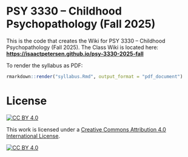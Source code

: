 # PSY 3330 – Childhood Psychopathology (Fall 2025)

This is the code that creates the Wiki for PSY 3330 – Childhood Psychopathology (Fall 2025).
The Class Wiki is located here: **https://isaactpetersen.github.io/psy-3330-2025-fall**

To render the syllabus as PDF:

```r
rmarkdown::render("syllabus.Rmd", output_format = "pdf_document")
```

# License

[![CC BY 4.0][cc-by-shield]][cc-by]

This work is licensed under a
[Creative Commons Attribution 4.0 International License][cc-by].

[![CC BY 4.0][cc-by-image]][cc-by]

[cc-by]: https://creativecommons.org/licenses/by/4.0/
[cc-by-image]: https://i.creativecommons.org/l/by/4.0/88x31.png
[cc-by-shield]: https://img.shields.io/badge/License-CC%20BY%204.0-lightgrey.svg
